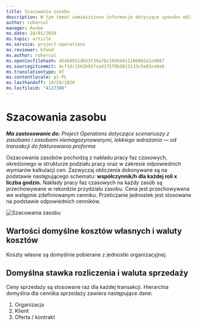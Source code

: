 ```yaml
---
title: Szacowania zasobu
description: W tym temat zamieszczono informacje dotyczące sposobu obliczania zasobów w Project Operations.
author: ruhercul
manager: Annbe
ms.date: 10/01/2020
ms.topic: article
ms.service: project-operations
ms.reviewer: kfend
ms.author: ruhercul
ms.openlocfilehash: 454b8931db53739a7bc19364911109802a1ed087
ms.sourcegitcommit: 4cf1dc1561b92fca4175f0b3813133c5e63ce8e6
ms.translationtype: HT
ms.contentlocale: pl-PL
ms.lasthandoff: 10/28/2020
ms.locfileid: "4127386"
---
```

# <a name="resource-estimates"></a>Szacowania zasobu

_**Ma zastosowanie do:** Project Operations dotyczące scenariuszy z zasobami i zasobami niemagazynowanymi, lekkiego wdrażania — od transakcji do fakturowania proforma_

Oszacowania zasobów pochodzą z nakładu pracy faz czasowych, określonego w strukturze podziału pracy oraz w zakresie odpowiednich wymiarów kalkulacji cen. Zazwyczaj obliczenia dokonywane są na podstawie następującego schematu: **współczynnik/h dla każdej roli x liczba godzin.** Nakłady pracy faz czasowych na każdy zasób są przechowywane w rekordzie przydziału zasobu. Cena jest przechowywana we wstępnie zdefiniowanym cenniku. Przeliczanie jednostek jest stosowane na podstawie odpowiednich cenników.

![Szacowania zasobu](./media/navigation12.png)

## <a name="default-cost-price-and-cost-currency"></a>Wartości domyślne kosztów własnych i waluty kosztów

Koszty własne są domyślnie pobierane z jednostki organizacyjnej.

## <a name="default-bill-rate-and-sales-currency"></a>Domyślna stawka rozliczenia i waluta sprzedaży

Ceny sprzedaży są stosowane raz dla każdej transakcji. Hierarchia domyślna dla cennika sprzedaży zawiera następujące dane:

1. Organizacja
2. Klient
3. Oferta / kontrakt
